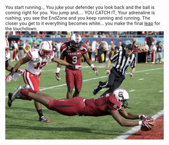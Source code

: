 You start running.., You juke your defender you look back and the ball is coming right for you. You jump and.... YOU CATCH IT, Your adrenaline is rushing, you see the EndZone and you keep running and running. The closer you get to it everything becomes white... you make the final [leap](ER2.md) for the touchdown.
![Alt git add](Leap.png)
